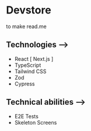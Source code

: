 # Devstore

to make read.me

## Technologies -->

- React [ Next.js ]
- TypeScript
- Tailwind CSS
- Zod
- Cypress

## Technical abilities -->

- E2E Tests
- Skeleton Screens